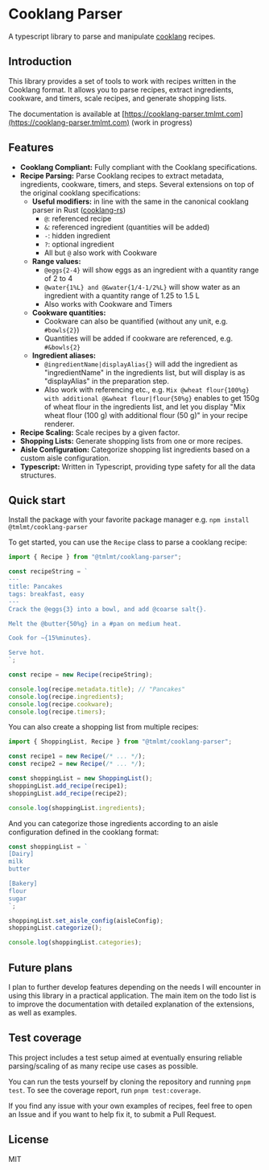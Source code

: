 # Cooklang Parser

A typescript library to parse and manipulate [cooklang](https://cooklang.org/) recipes.

## Introduction

This library provides a set of tools to work with recipes written in the Cooklang format. It allows you to parse recipes, extract ingredients, cookware, and timers, scale recipes, and generate shopping lists.

The documentation is available at [https://cooklang-parser.tmlmt.com](https://cooklang-parser.tmlmt.com) (work in progress)

## Features

- **Cooklang Compliant:** Fully compliant with the Cooklang specifications.
- **Recipe Parsing:** Parse Cooklang recipes to extract metadata, ingredients, cookware, timers, and steps. Several extensions on top of the original cooklang specifications:
  - **Useful modifiers:** in line with the same in the canonical cooklang parser in Rust ([cooklang-rs](https://github.com/cooklang/cooklang-rs/blob/main/extensions.md))
    - `@`: referenced recipe
    - `&`: referenced ingredient (quantities will be added)
    - `-`: hidden ingredient
    - `?`: optional ingredient
    - All but `@` also work with Cookware
  - **Range values:**
    - `@eggs{2-4}` will show eggs as an ingredient with a quantity range of 2 to 4
    - `@water{1%L} and @&water{1/4-1/2%L}` will show water as an ingredient with a quantity range of 1.25 to 1.5 L
    - Also works with Cookware and Timers
  - **Cookware quantities:**
    - Cookware can also be quantified (without any unit, e.g. `#bowls{2}`)
    - Quantities will be added if cookware are referenced, e.g. `#&bowls{2}`
  - **Ingredient aliases:**
    - `@ingredientName|displayAlias{}` will add the ingredient as "ingredientName" in the ingredients list, but will display is as "displayAlias" in the preparation step.
    - Also work with referencing etc., e.g. `Mix @wheat flour{100%g} with additional @&wheat flour|flour{50%g}` enables to get 150g of wheat flour in the ingredients list, and let you display "Mix wheat flour (100 g) with additional flour (50 g)" in your recipe renderer.
- **Recipe Scaling:** Scale recipes by a given factor.
- **Shopping Lists:** Generate shopping lists from one or more recipes.
- **Aisle Configuration:** Categorize shopping list ingredients based on a custom aisle configuration.
- **Typescript:** Written in Typescript, providing type safety for all the data structures.

## Quick start

Install the package with your favorite package manager e.g. `npm install @tmlmt/cooklang-parser`

To get started, you can use the `Recipe` class to parse a cooklang recipe:

```typescript
import { Recipe } from "@tmlmt/cooklang-parser";

const recipeString = `
---
title: Pancakes
tags: breakfast, easy
---
Crack the @eggs{3} into a bowl, and add @coarse salt{}.

Melt the @butter{50%g} in a #pan on medium heat.

Cook for ~{15%minutes}.

Serve hot.
`;

const recipe = new Recipe(recipeString);

console.log(recipe.metadata.title); // "Pancakes"
console.log(recipe.ingredients);
console.log(recipe.cookware);
console.log(recipe.timers);
```

You can also create a shopping list from multiple recipes:

```typescript
import { ShoppingList, Recipe } from "@tmlmt/cooklang-parser";

const recipe1 = new Recipe(/* ... */);
const recipe2 = new Recipe(/* ... */);

const shoppingList = new ShoppingList();
shoppingList.add_recipe(recipe1);
shoppingList.add_recipe(recipe2);

console.log(shoppingList.ingredients);
```

And you can categorize those ingredients according to an aisle configuration defined in the cooklang format:

```typescript
const shoppingList = `
[Dairy]
milk
butter

[Bakery]
flour
sugar
`;

shoppingList.set_aisle_config(aisleConfig);
shoppingList.categorize();

console.log(shoppingList.categories);
```

## Future plans

I plan to further develop features depending on the needs I will encounter in using this library in a practical application. The main item on the todo list is to improve the documentation with detailed explanation of the extensions, as well as examples.

## Test coverage

This project includes a test setup aimed at eventually ensuring reliable parsing/scaling of as many recipe use cases as possible.

You can run the tests yourself by cloning the repository and running `pnpm test`. To see the coverage report, run `pnpm test:coverage`.

If you find any issue with your own examples of recipes, feel free to open an Issue and if you want to help fix it, to submit a Pull Request.

## License

MIT
